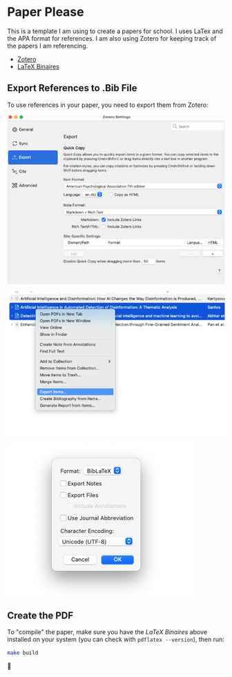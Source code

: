 # Paper Please

This is a template I am using to create a papers for school. I uses LaTex and the APA format for references. I am also using Zotero for keeping track of the papers I am referencing.

- [Zotero](https://www.zotero.org/)
- [LaTeX Binaires](https://www.latex-project.org/get/)

## Export References to .Bib File

To use references in your paper, you need to export them from Zotero:

![Export format](docs/format.png)

![Select references](docs/zotoro_export.png)

![Select input format](docs/type.png)

## Create the PDF

To "compile" the paper, make sure you have the _LaTeX Binaires_ above installed on your system (you can check with `pdflatex --version`), then run:

```bash
make build
```

🤞
